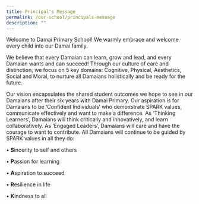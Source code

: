 ```yaml
---
title: Principal's Message
permalink: /our-school/principals-message
description: ""
---
```

Welcome to Damai Primary School! We warmly embrace and welcome every child into our Damai family.  

  

We believe that every Damaian can learn, grow and lead, and every Damaian wants and can succeed! Through our culture of care and distinction, we focus on 5 key domains: Cognitive, Physical, Aesthetics, Social and Moral, to nurture all Damaians holistically and be ready for the future.

  

Our vision encapsulates the shared student outcomes we hope to see in our Damaians after their six years with Damai Primary. Our aspiration is for Damaians to be ‘Confident Individuals’ who demonstrate SPARK values, communicate effectively and want to make a difference. As ‘Thinking Learners’, Damaians will think critically and innovatively, and learn collaboratively. As ‘Engaged Leaders’, Damaians will care and have the courage to want to contribute. All Damaians will continue to be guided by SPARK values in all they do:

• **S**incerity to self and others 

• **P**assion for learning 

 • **A**spiration to succeed 

• **R**esilience in life

• **K**indness to all